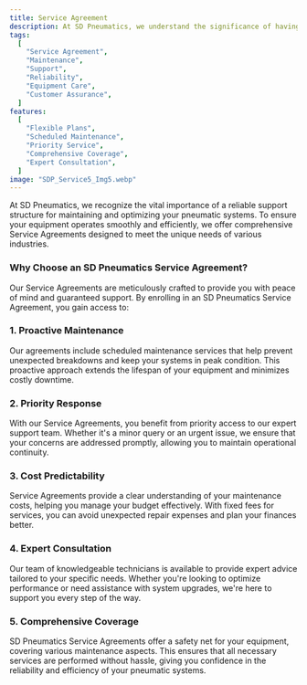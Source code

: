 ```yaml
---
title: Service Agreement
description: At SD Pneumatics, we understand the significance of having a reliable framework for maintaining and supporting your pneumatic systems. Our Service Agreement offers a structured approach to ensure that your equipment remains operational and efficient throughout its lifecycle. By opting for our Service Agreement, you can benefit from guaranteed support, scheduled maintenance, and priority service, allowing you to focus on your core business while we take care of the technicalities. With flexible terms tailored to meet the specific needs of your operations, our Service Agreements provide peace of mind, knowing that expert help is just a call away.
tags:
  [
    "Service Agreement",
    "Maintenance",
    "Support",
    "Reliability",
    "Equipment Care",
    "Customer Assurance",
  ]
features:
  [
    "Flexible Plans",
    "Scheduled Maintenance",
    "Priority Service",
    "Comprehensive Coverage",
    "Expert Consultation",
  ]
image: "SDP_Service5_Img5.webp"
---
```


At SD Pneumatics, we recognize the vital importance of a reliable support structure for maintaining and optimizing your pneumatic systems. To ensure your equipment operates smoothly and efficiently, we offer comprehensive Service Agreements designed to meet the unique needs of various industries.

### Why Choose an SD Pneumatics Service Agreement?

Our Service Agreements are meticulously crafted to provide you with peace of mind and guaranteed support. By enrolling in an SD Pneumatics Service Agreement, you gain access to:

### 1. Proactive Maintenance

Our agreements include scheduled maintenance services that help prevent unexpected breakdowns and keep your systems in peak condition. This proactive approach extends the lifespan of your equipment and minimizes costly downtime.

### 2. Priority Response

With our Service Agreements, you benefit from priority access to our expert support team. Whether it's a minor query or an urgent issue, we ensure that your concerns are addressed promptly, allowing you to maintain operational continuity.

### 3. Cost Predictability

Service Agreements provide a clear understanding of your maintenance costs, helping you manage your budget effectively. With fixed fees for services, you can avoid unexpected repair expenses and plan your finances better.

### 4. Expert Consultation

Our team of knowledgeable technicians is available to provide expert advice tailored to your specific needs. Whether you're looking to optimize performance or need assistance with system upgrades, we're here to support you every step of the way.

### 5. Comprehensive Coverage

SD Pneumatics Service Agreements offer a safety net for your equipment, covering various maintenance aspects. This ensures that all necessary services are performed without hassle, giving you confidence in the reliability and efficiency of your pneumatic systems.
